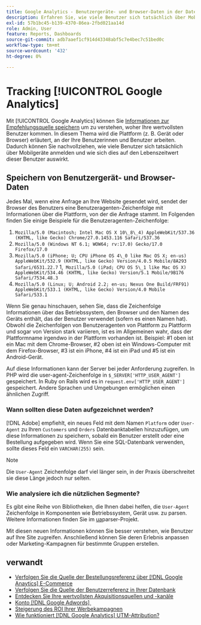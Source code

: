 ```yaml
---
title: Google Analytics - Benutzergeräte- und Browser-Daten in der Datenbank verfolgen
description: Erfahren Sie, wie viele Benutzer sich tatsächlich über Mobilgeräte anmelden und wie sich dies auf den Lebenszeitwert dieser Benutzer auswirkt.
exl-id: 57b1bc45-b139-4370-86ea-2fbd021aa14d
role: Admin, User
feature: Reports, Dashboards
source-git-commit: adb7aaef1cf914d43348abf5c7e4bec7c51bed0c
workflow-type: tm+mt
source-wordcount: '432'
ht-degree: 0%

---
```


# Tracking [!UICONTROL Google Analytics]

Mit [!UICONTROL Google Analytics] können Sie [Informationen zur Empfehlungsquelle speichern](../analysis/google-track-user-acq.md) um zu verstehen, woher Ihre wertvollsten Benutzer kommen. In diesem Thema wird die Plattform (z. B. Gerät oder Browser) erläutert, an der Ihre Benutzerinnen und Benutzer arbeiten. Dadurch können Sie nachvollziehen, wie viele Benutzer sich tatsächlich über Mobilgeräte anmelden und wie sich dies auf den Lebenszeitwert dieser Benutzer auswirkt.

## Speichern von Benutzergerät- und Browser-Daten

Jedes Mal, wenn eine Anfrage an Ihre Website gesendet wird, sendet der Browser des Benutzers eine Benutzeragenten-Zeichenfolge mit Informationen über die Plattform, von der die Anfrage stammt. Im Folgenden finden Sie einige Beispiele für die Benutzeragenten-Zeichenfolge:

1. `Mozilla/5.0 (Macintosh; Intel Mac OS X 10\_8\_4) AppleWebKit/537.36 (KHTML, like Gecko) Chrome/27.0.1453.116 Safari/537.36`
1. `Mozilla/5.0 (Windows NT 6.1; WOW64; rv:17.0) Gecko/17.0 Firefox/17.0`
1. `Mozilla/5.0 (iPhone; U; CPU iPhone OS 4\_0 like Mac OS X; en-us) AppleWebKit/532.9 (KHTML, like Gecko) Version/4.0.5 Mobile/8A293 Safari/6531.22.7`
1,` Mozilla/5.0 (iPad; CPU OS 5\_1 like Mac OS X) AppleWebKit/534.46 (KHTML, like Gecko) Version/5.1 Mobile/9B176 Safari/7534.48.3`
1. `Mozilla/5.0 (Linux; U; Android 2.2; en-us; Nexus One Build/FRF91) AppleWebKit/533.1 (KHTML, like Gecko) Version/4.0 Mobile Safari/533.1`

Wenn Sie genau hinschauen, sehen Sie, dass die Zeichenfolge Informationen über das Betriebssystem, den Browser und den Namen des Geräts enthält, das der Benutzer verwendet (sofern es einen Namen hat). Obwohl die Zeichenfolgen von Benutzeragenten von Plattform zu Plattform und sogar von Version stark variieren, ist es im Allgemeinen wahr, dass der Plattformname irgendwo in der Plattform vorhanden ist. Beispiel: #1 oben ist ein Mac mit dem Chrome-Browser, #2 oben ist ein Windows-Computer mit dem Firefox-Browser, #3 ist ein iPhone, #4 ist ein iPad und #5 ist ein Android-Gerät.

Auf diese Informationen kann der Server bei jeder Anforderung zugreifen. In PHP wird die user-agent-Zeichenfolge in `$_SERVER['HTTP_USER_AGENT']` gespeichert. In Ruby on Rails wird es in `request.env['HTTP_USER_AGENT']` gespeichert. Andere Sprachen und Umgebungen ermöglichen einen ähnlichen Zugriff.

### Wann sollten diese Daten aufgezeichnet werden?

[!DNL Adobe] empfiehlt, ein neues Feld mit dem Namen `Platform` oder `User-Agent` zu Ihren `Customers` und `Orders` Datenbanktabellen hinzuzufügen, um diese Informationen zu speichern, sobald ein Benutzer erstellt oder eine Bestellung aufgegeben wird. Wenn Sie eine SQL-Datenbank verwenden, sollte dieses Feld ein `VARCHAR(255)` sein. 

>[!NOTE]
>
>Die `User-Agent` Zeichenfolge darf viel länger sein, in der Praxis überschreitet sie diese Länge jedoch nur selten.

### Wie analysiere ich die nützlichen Segmente?

Es gibt eine Reihe von Bibliotheken, die Ihnen dabei helfen, die `User-Agent` Zeichenfolge in Komponenten wie Betriebssystem, Gerät usw. zu parsen. Weitere Informationen finden Sie im [ua](https://github.com/tobie/ua-parser)parser-Projekt.

Mit diesen neuen Informationen können Sie besser verstehen, wie Benutzer auf Ihre Site zugreifen. Anschließend können Sie deren Erlebnis anpassen oder Marketing-Kampagnen für bestimmte Gruppen erstellen.

## verwandt

* [Verfolgen Sie die Quelle der Bestellungsreferenz über  [!DNL Google Anaytics] E-Commerce](../importing-data/integrations/google-ecommerce.md)
* [Verfolgen Sie die Quelle der Benutzerreferenz in Ihrer Datenbank](../analysis/google-track-user-acq.md)
* [Entdecken Sie Ihre wertvollsten Akquisitionsquellen und -kanäle](../analysis/most-value-source-channel.md)
* [Konto  [!DNL Google Adwords] &#x200B;](../importing-data/integrations/google-adwords.md)
* [Steigerung des ROI Ihrer Werbekampagnen](../analysis/roi-ad-camp.md)
* [Wie funktioniert  [!DNL Google Analytics]  UTM-Attribution?](../analysis/utm-attributes.md)
